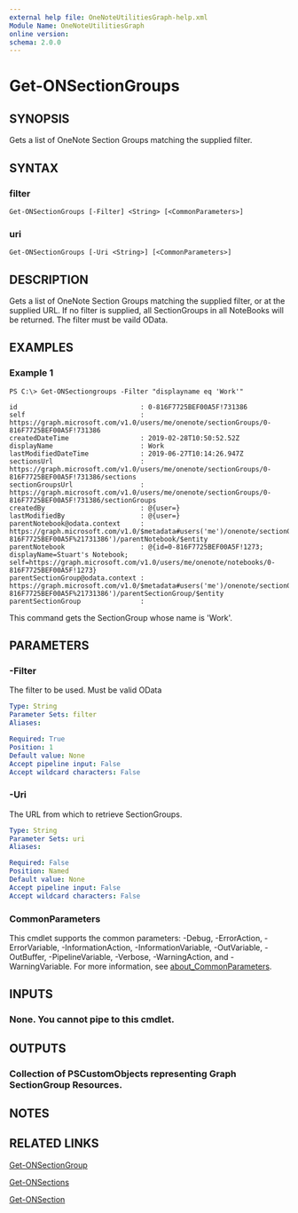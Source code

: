 ```yaml
---
external help file: OneNoteUtilitiesGraph-help.xml
Module Name: OneNoteUtilitiesGraph
online version:
schema: 2.0.0
---
```


# Get-ONSectionGroups

## SYNOPSIS
Gets a list of OneNote Section Groups matching the supplied filter.

## SYNTAX

### filter
```
Get-ONSectionGroups [-Filter] <String> [<CommonParameters>]
```

### uri
```
Get-ONSectionGroups [-Uri <String>] [<CommonParameters>]
```

## DESCRIPTION
Gets a list of OneNote Section Groups matching the supplied filter, or at the supplied URL.
If no filter is supplied, all SectionGroups in all NoteBooks will be returned.
The filter must be  vaild OData.

## EXAMPLES

### Example 1
```
PS C:\> Get-ONSectiongroups -Filter "displayname eq 'Work'"

id                               : 0-816F7725BEF00A5F!731386
self                             : https://graph.microsoft.com/v1.0/users/me/onenote/sectionGroups/0-816F7725BEF00A5F!731386
createdDateTime                  : 2019-02-28T10:50:52.52Z
displayName                      : Work
lastModifiedDateTime             : 2019-06-27T10:14:26.947Z
sectionsUrl                      : https://graph.microsoft.com/v1.0/users/me/onenote/sectionGroups/0-816F7725BEF00A5F!731386/sections
sectionGroupsUrl                 : https://graph.microsoft.com/v1.0/users/me/onenote/sectionGroups/0-816F7725BEF00A5F!731386/sectionGroups
createdBy                        : @{user=}
lastModifiedBy                   : @{user=}
parentNotebook@odata.context     : https://graph.microsoft.com/v1.0/$metadata#users('me')/onenote/sectionGroups('0-816F7725BEF00A5F%21731386')/parentNotebook/$entity
parentNotebook                   : @{id=0-816F7725BEF00A5F!1273; displayName=Stuart's Notebook; self=https://graph.microsoft.com/v1.0/users/me/onenote/notebooks/0-816F7725BEF00A5F!1273}
parentSectionGroup@odata.context : https://graph.microsoft.com/v1.0/$metadata#users('me')/onenote/sectionGroups('0-816F7725BEF00A5F%21731386')/parentSectionGroup/$entity
parentSectionGroup               :
```

This command gets the SectionGroup whose name is 'Work'.

## PARAMETERS

### -Filter
The filter to be used.
Must be valid OData

```yaml
Type: String
Parameter Sets: filter
Aliases:

Required: True
Position: 1
Default value: None
Accept pipeline input: False
Accept wildcard characters: False
```

### -Uri
The URL from which to retrieve SectionGroups.

```yaml
Type: String
Parameter Sets: uri
Aliases:

Required: False
Position: Named
Default value: None
Accept pipeline input: False
Accept wildcard characters: False
```

### CommonParameters
This cmdlet supports the common parameters: -Debug, -ErrorAction, -ErrorVariable, -InformationAction, -InformationVariable, -OutVariable, -OutBuffer, -PipelineVariable, -Verbose, -WarningAction, and -WarningVariable. For more information, see [about_CommonParameters](http://go.microsoft.com/fwlink/?LinkID=113216).

## INPUTS

### None. You cannot pipe to this cmdlet.
## OUTPUTS

### Collection of PSCustomObjects representing Graph SectionGroup Resources.
## NOTES

## RELATED LINKS

[Get-ONSectionGroup]()

[Get-ONSections]()

[Get-ONSection]()

